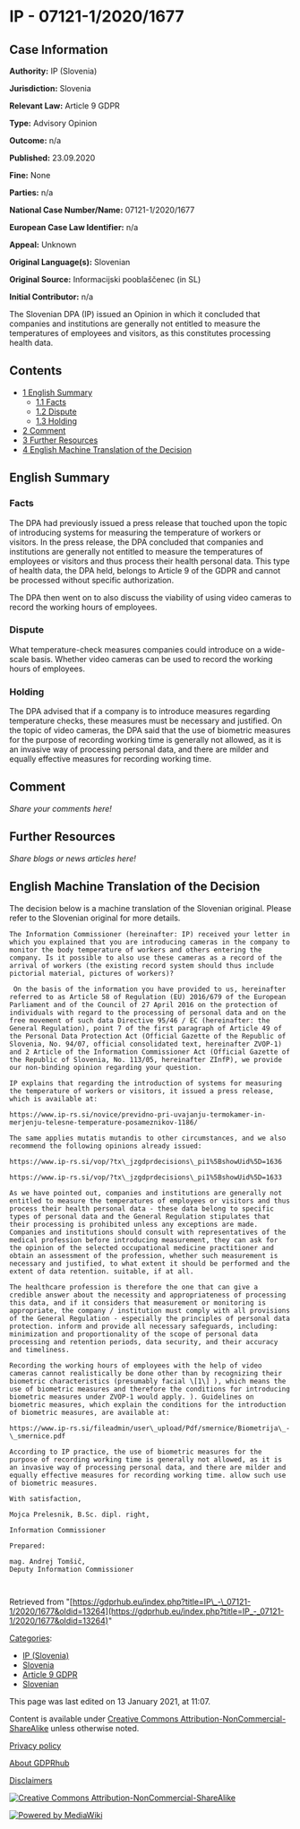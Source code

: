 # IP - 07121-1/2020/1677

## Case Information

**Authority:** IP (Slovenia)

**Jurisdiction:** Slovenia

**Relevant Law:** Article 9 GDPR

**Type:** Advisory Opinion

**Outcome:** n/a

**Published:** 23.09.2020

**Fine:** None

**Parties:** n/a

**National Case Number/Name:** 07121-1/2020/1677

**European Case Law Identifier:** n/a

**Appeal:** Unknown

**Original Language(s):** Slovenian

**Original Source:** Informacijski pooblaščenec (in SL)

**Initial Contributor:** n/a

The Slovenian DPA (IP) issued an Opinion in which it concluded that companies and institutions are generally not entitled to measure the temperatures of employees and visitors, as this constitutes processing health data.

## Contents

*   [1 English Summary](#English_Summary)
    *   [1.1 Facts](#Facts)
    *   [1.2 Dispute](#Dispute)
    *   [1.3 Holding](#Holding)
*   [2 Comment](#Comment)
*   [3 Further Resources](#Further_Resources)
*   [4 English Machine Translation of the Decision](#English_Machine_Translation_of_the_Decision)

## English Summary

### Facts

The DPA had previously issued a press release that touched upon the topic of introducing systems for measuring the temperature of workers or visitors. In the press release, the DPA concluded that companies and institutions are generally not entitled to measure the temperatures of employees or visitors and thus process their health personal data. This type of health data, the DPA held, belongs to Article 9 of the GDPR and cannot be processed without specific authorization.

The DPA then went on to also discuss the viability of using video cameras to record the working hours of employees.

### Dispute

What temperature-check measures companies could introduce on a wide-scale basis. Whether video cameras can be used to record the working hours of employees.

### Holding

The DPA advised that if a company is to introduce measures regarding temperature checks, these measures must be necessary and justified. On the topic of video cameras, the DPA said that the use of biometric measures for the purpose of recording working time is generally not allowed, as it is an invasive way of processing personal data, and there are milder and equally effective measures for recording working time.

## Comment

_Share your comments here!_

## Further Resources

_Share blogs or news articles here!_

## English Machine Translation of the Decision

The decision below is a machine translation of the Slovenian original. Please refer to the Slovenian original for more details.

```
The Information Commissioner (hereinafter: IP) received your letter in which you explained that you are introducing cameras in the company to monitor the body temperature of workers and others entering the company. Is it possible to also use these cameras as a record of the arrival of workers (the existing record system should thus include pictorial material, pictures of workers)?

 On the basis of the information you have provided to us, hereinafter referred to as Article 58 of Regulation (EU) 2016/679 of the European Parliament and of the Council of 27 April 2016 on the protection of individuals with regard to the processing of personal data and on the free movement of such data Directive 95/46 / EC (hereinafter: the General Regulation), point 7 of the first paragraph of Article 49 of the Personal Data Protection Act (Official Gazette of the Republic of Slovenia, No. 94/07, official consolidated text, hereinafter ZVOP-1) and 2 Article of the Information Commissioner Act (Official Gazette of the Republic of Slovenia, No. 113/05, hereinafter ZInfP), we provide our non-binding opinion regarding your question.

IP explains that regarding the introduction of systems for measuring the temperature of workers or visitors, it issued a press release, which is available at:

https://www.ip-rs.si/novice/previdno-pri-uvajanju-termokamer-in-merjenju-telesne-temperature-posameznikov-1186/

The same applies mutatis mutandis to other circumstances, and we also recommend the following opinions already issued:

https://www.ip-rs.si/vop/?tx\_jzgdprdecisions\_pi1%5BshowUid%5D=1636

https://www.ip-rs.si/vop/?tx\_jzgdprdecisions\_pi1%5BshowUid%5D=1633
 
As we have pointed out, companies and institutions are generally not entitled to measure the temperatures of employees or visitors and thus process their health personal data - these data belong to specific types of personal data and the General Regulation stipulates that their processing is prohibited unless any exceptions are made. Companies and institutions should consult with representatives of the medical profession before introducing measurement, they can ask for the opinion of the selected occupational medicine practitioner and obtain an assessment of the profession, whether such measurement is necessary and justified, to what extent it should be performed and the extent of data retention. suitable, if at all.

The healthcare profession is therefore the one that can give a credible answer about the necessity and appropriateness of processing this data, and if it considers that measurement or monitoring is appropriate, the company / institution must comply with all provisions of the General Regulation - especially the principles of personal data protection. inform and provide all necessary safeguards, including: minimization and proportionality of the scope of personal data processing and retention periods, data security, and their accuracy and timeliness.

Recording the working hours of employees with the help of video cameras cannot realistically be done other than by recognizing their biometric characteristics (presumably facial \[1\] ), which means the use of biometric measures and therefore the conditions for introducing biometric measures under ZVOP-1 would apply. ). Guidelines on biometric measures, which explain the conditions for the introduction of biometric measures, are available at:

https://www.ip-rs.si/fileadmin/user\_upload/Pdf/smernice/Biometrija\_-\_smernice.pdf

According to IP practice, the use of biometric measures for the purpose of recording working time is generally not allowed, as it is an invasive way of processing personal data, and there are milder and equally effective measures for recording working time. allow such use of biometric measures.

With satisfaction,

Mojca Prelesnik, B.Sc. dipl. right,

Information Commissioner

Prepared:                                                                                                                             

mag. Andrej Tomšič,
Deputy Information Commissioner       

                                              

```

Retrieved from "[https://gdprhub.eu/index.php?title=IP\_-\_07121-1/2020/1677&oldid=13264](https://gdprhub.eu/index.php?title=IP_-_07121-1/2020/1677&oldid=13264)"

[Categories](/index.php?title=Special:Categories "Special:Categories"):

*   [IP (Slovenia)](/index.php?title=Category:IP_\(Slovenia\) "Category:IP (Slovenia)")
*   [Slovenia](/index.php?title=Category:Slovenia "Category:Slovenia")
*   [Article 9 GDPR](/index.php?title=Category:Article_9_GDPR "Category:Article 9 GDPR")
*   [Slovenian](/index.php?title=Category:Slovenian "Category:Slovenian")

This page was last edited on 13 January 2021, at 11:07.

Content is available under [Creative Commons Attribution-NonCommercial-ShareAlike](https://creativecommons.org/licenses/by-nc-sa/4.0/) unless otherwise noted.

[Privacy policy](/index.php?title=GDPRhub:Privacy_policy)

[About GDPRhub](/index.php?title=GDPRhub:About)

[Disclaimers](/index.php?title=GDPRhub:General_disclaimer)

[![Creative Commons Attribution-NonCommercial-ShareAlike](/resources/assets/licenses/cc-by-nc-sa.png)](https://creativecommons.org/licenses/by-nc-sa/4.0/)

[![Powered by MediaWiki](/resources/assets/poweredby_mediawiki_88x31.png)](https://www.mediawiki.org/)